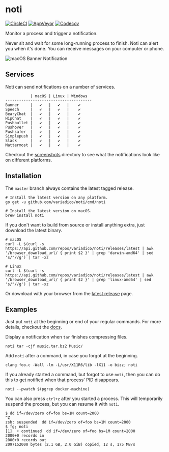 # noti

[![CircleCI]](https://circleci.com/gh/variadico/noti)
[![AppVeyor]](https://ci.appveyor.com/project/variadico/noti)
[![Codecov]](https://codecov.io/gh/variadico/noti)

Monitor a process and trigger a notification.

Never sit and wait for some long-running process to finish. Noti can alert you
when it's done. You can receive messages on your computer or phone.

![macOS Banner Notification]

## Services

Noti can send notifications on a number of services.

```
           | macOS | Linux | Windows
--------------------------------------
Banner     |   ✔   |   ✔   |    ✔
Speech     |   ✔   |   ✔   |    ✔
BearyChat  |   ✔   |   ✔   |    ✔
HipChat    |   ✔   |   ✔   |    ✔
Pushbullet |   ✔   |   ✔   |    ✔
Pushover   |   ✔   |   ✔   |    ✔
Pushsafer  |   ✔   |   ✔   |    ✔
Simplepush |   ✔   |   ✔   |    ✔
Slack      |   ✔   |   ✔   |    ✔
Mattermost |   ✔   |   ✔   |    ✔
```

Checkout the [screenshots] directory to see what the notifications look like on
different platforms.

## Installation

The `master` branch always contains the latest tagged release.

```shell
# Install the latest version on any platform.
go get -u github.com/variadico/noti/cmd/noti

# Install the latest version on macOS.
brew install noti
```

If you don't want to build from source or install anything extra, just download
the latest binary.

```shell
# macOS
curl -L $(curl -s https://api.github.com/repos/variadico/noti/releases/latest | awk '/browser_download_url/ { print $2 }' | grep 'darwin-amd64' | sed 's/"//g') | tar -xz

# Linux
curl -L $(curl -s https://api.github.com/repos/variadico/noti/releases/latest | awk '/browser_download_url/ { print $2 }' | grep 'linux-amd64' | sed 's/"//g') | tar -xz
```

Or download with your browser from the [latest release] page.

## Examples

Just put `noti` at the beginning or end of your regular commands. For more
details, checkout the [docs].

Display a notification when `tar` finishes compressing files.

```
noti tar -cjf music.tar.bz2 Music/
```

Add `noti` after a command, in case you forgot at the beginning.

```
clang foo.c -Wall -lm -L/usr/X11R6/lib -lX11 -o bizz; noti
```

If you already started a command, but forgot to use `noti`, then you can do
this to get notified when that process' PID disappears.

```
noti --pwatch $(pgrep docker-machine)
```

You can also press `ctrl+z` after you started a process. This will temporarily
suspend the process, but you can resume it with `noti`.

```
$ dd if=/dev/zero of=foo bs=1M count=2000
^Z
zsh: suspended  dd if=/dev/zero of=foo bs=1M count=2000
$ fg; noti
[1]  + continued  dd if=/dev/zero of=foo bs=1M count=2000
2000+0 records in
2000+0 records out
2097152000 bytes (2.1 GB, 2.0 GiB) copied, 12 s, 175 MB/s
```


[CircleCI]: https://circleci.com/gh/variadico/noti/tree/master.svg?style=svg
[AppVeyor]: https://ci.appveyor.com/api/projects/status/qc2fgc164786jws6/branch/master?svg=true
[Codecov]: https://codecov.io/gh/variadico/noti/branch/master/graph/badge.svg
[macOS Banner Notification]: https://raw.githubusercontent.com/variadico/noti/master/docs/screenshots/macos_banner.png
[screenshots]: https://github.com/variadico/noti/tree/master/docs/screenshots
[latest release]: https://github.com/variadico/noti/releases/latest
[docs]: https://github.com/variadico/noti/blob/master/docs/noti.md
